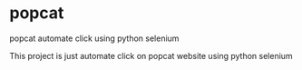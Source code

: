 # popcat
popcat automate click using python selenium

This project is just automate click on popcat website using python selenium
